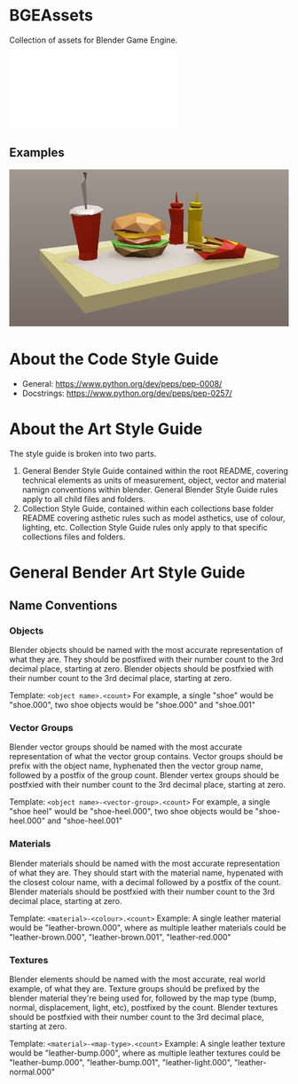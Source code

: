 # BGEAssets
Collection of assets for Blender Game Engine. ![License information](./LICENSE.txt?raw=true)

## Examples
![Carnival Collection](./preview.png?raw=true)

# About the Code Style Guide
 * General: https://www.python.org/dev/peps/pep-0008/
 * Docstrings: https://www.python.org/dev/peps/pep-0257/

# About the Art Style Guide
The style guide is broken into two parts.
 1. General Bender Style Guide contained within the root README, covering technical elements as units of measurement, object, vector and material namign conventions within blender. General Blender Style Guide rules apply to all child files and folders.
 2. Collection Style Guide, contained within each collections base folder README covering asthetic rules such as model asthetics, use of colour, lighting, etc. Collection Style Guide rules only apply to that specific collections files and folders.

# General Bender Art Style Guide
## Name Conventions

### Objects
Blender objects should be named with the most accurate representation of what they are.
They should be postfixed with their number count to the 3rd decimal place, starting at zero.
Blender objects should be postfxied with their number count to the 3rd decimal place, starting at zero.

Template: `<object name>.<count>`
For example, a single "shoe" would be "shoe.000", two shoe objects would be "shoe.000" and "shoe.001"

### Vector Groups
Blender vector groups should be named with the most accurate representation of what the vector group contains.
Vector groups should be prefix with the object name, hyphenated then the vector group name, followed by a postfix of the group count.
Blender vertex groups should be postfxied with their number count to the 3rd decimal place, starting at zero.

Template: `<object name>-<vector-group>.<count>`
For example, a single "shoe heel" would be "shoe-heel.000", two shoe objects would be "shoe-heel.000" and "shoe-heel.001"

### Materials
Blender materials should be named with the most accurate representation of what they are.
They should start with the material name, hypenated with the closest colour name, with a decimal followed by a postfix of the count.
Blender materials should be postfxied with their number count to the 3rd decimal place, starting at zero.

Template: `<material>-<colour>.<count>`
Example: A single leather material would be "leather-brown.000", where as multiple leather materials could be "leather-brown.000", "leather-brown.001", "leather-red.000"

### Textures
Blender elements should be named with the most accurate, real world example, of what they are.
Texture groups should be prefixed by the blender material they're being used for, followed by the map type (bump, normal, displacement, light, etc), postfixed by the count.
Blender textures should be postfxied with their number count to the 3rd decimal place, starting at zero.

Template: `<material>-<map-type>.<count>`
Example: A single leather texture would be "leather-bump.000", where as multiple leather textures could be "leather-bump.000", "leather-bump.001", "leather-light.000", "leather-normal.000"


